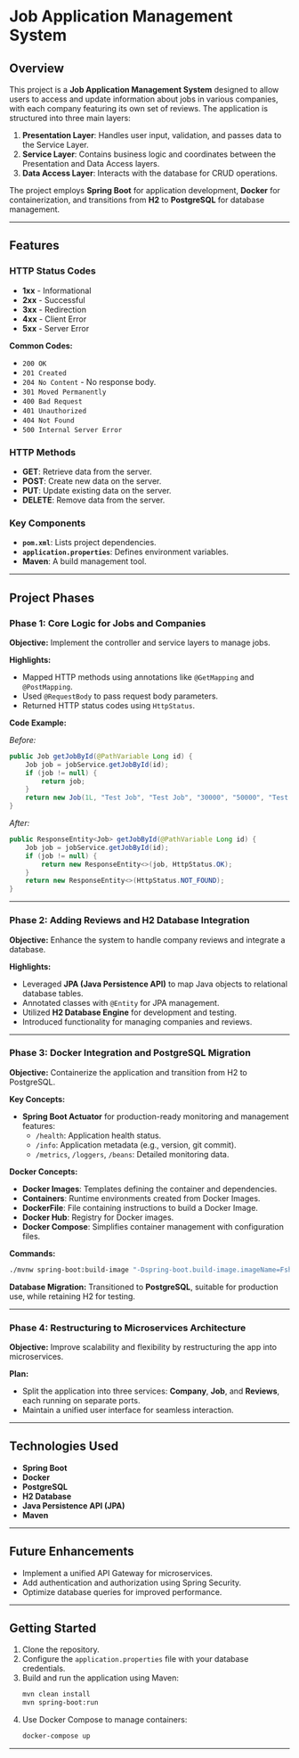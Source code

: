 # Job Application Management System

## Overview
This project is a **Job Application Management System** designed to allow users to access and update information about jobs in various companies, with each company featuring its own set of reviews. The application is structured into three main layers:

1. **Presentation Layer**: Handles user input, validation, and passes data to the Service Layer.
2. **Service Layer**: Contains business logic and coordinates between the Presentation and Data Access layers.
3. **Data Access Layer**: Interacts with the database for CRUD operations.

The project employs **Spring Boot** for application development, **Docker** for containerization, and transitions from **H2** to **PostgreSQL** for database management.

---

## Features

### HTTP Status Codes

- **1xx** - Informational
- **2xx** - Successful
- **3xx** - Redirection
- **4xx** - Client Error
- **5xx** - Server Error

**Common Codes:**
- `200 OK`
- `201 Created`
- `204 No Content` - No response body.
- `301 Moved Permanently`
- `400 Bad Request`
- `401 Unauthorized`
- `404 Not Found`
- `500 Internal Server Error`

### HTTP Methods

- **GET**: Retrieve data from the server.
- **POST**: Create new data on the server.
- **PUT**: Update existing data on the server.
- **DELETE**: Remove data from the server.

### Key Components

- **`pom.xml`**: Lists project dependencies.
- **`application.properties`**: Defines environment variables.
- **Maven**: A build management tool.

---

## Project Phases

### Phase 1: Core Logic for Jobs and Companies

**Objective:** Implement the controller and service layers to manage jobs.

**Highlights:**
- Mapped HTTP methods using annotations like `@GetMapping` and `@PostMapping`.
- Used `@RequestBody` to pass request body parameters.
- Returned HTTP status codes using `HttpStatus`.

**Code Example:**

*Before:*
```java
public Job getJobById(@PathVariable Long id) {
    Job job = jobService.getJobById(id);
    if (job != null) {
        return job;
    }
    return new Job(1L, "Test Job", "Test Job", "30000", "50000", "Test Location");
}
```

*After:*
```java
public ResponseEntity<Job> getJobById(@PathVariable Long id) {
    Job job = jobService.getJobById(id);
    if (job != null) {
        return new ResponseEntity<>(job, HttpStatus.OK);
    }
    return new ResponseEntity<>(HttpStatus.NOT_FOUND);
}
```

---

### Phase 2: Adding Reviews and H2 Database Integration

**Objective:** Enhance the system to handle company reviews and integrate a database.

**Highlights:**
- Leveraged **JPA (Java Persistence API)** to map Java objects to relational database tables.
- Annotated classes with `@Entity` for JPA management.
- Utilized **H2 Database Engine** for development and testing.
- Introduced functionality for managing companies and reviews.

---

### Phase 3: Docker Integration and PostgreSQL Migration

**Objective:** Containerize the application and transition from H2 to PostgreSQL.

**Key Concepts:**
- **Spring Boot Actuator** for production-ready monitoring and management features:
  - `/health`: Application health status.
  - `/info`: Application metadata (e.g., version, git commit).
  - `/metrics`, `/loggers`, `/beans`: Detailed monitoring data.

**Docker Concepts:**
- **Docker Images**: Templates defining the container and dependencies.
- **Containers**: Runtime environments created from Docker Images.
- **DockerFile**: File containing instructions to build a Docker Image.
- **Docker Hub**: Registry for Docker images.
- **Docker Compose**: Simplifies container management with configuration files.

**Commands:**
```bash
./mvnw spring-boot:build-image "-Dspring-boot.build-image.imageName=Fsherwani/jobapp"
```

**Database Migration:** Transitioned to **PostgreSQL**, suitable for production use, while retaining H2 for testing.

---

### Phase 4: Restructuring to Microservices Architecture

**Objective:** Improve scalability and flexibility by restructuring the app into microservices.

**Plan:**
- Split the application into three services: **Company**, **Job**, and **Reviews**, each running on separate ports.
- Maintain a unified user interface for seamless interaction.

---

## Technologies Used

- **Spring Boot**
- **Docker**
- **PostgreSQL**
- **H2 Database**
- **Java Persistence API (JPA)**
- **Maven**

---

## Future Enhancements

- Implement a unified API Gateway for microservices.
- Add authentication and authorization using Spring Security.
- Optimize database queries for improved performance.

---

## Getting Started

1. Clone the repository.
2. Configure the `application.properties` file with your database credentials.
3. Build and run the application using Maven:
   ```bash
   mvn clean install
   mvn spring-boot:run
   ```
4. Use Docker Compose to manage containers:
   ```bash
   docker-compose up
   ```

---

